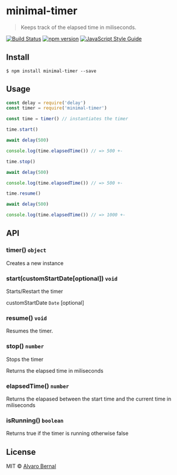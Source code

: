 # minimal-timer 
> Keeps track of the elapsed time in miliseconds.

[![Build Status](https://travis-ci.org/AlvaroBernalG/minimal-timer.svg?branch=master)](https://travis-ci.org/AlvaroBernalG/minimal-timer) [![npm version](https://badge.fury.io/js/minimal-timer.svg)](https://badge.fury.io/js/minimal-timer) [![JavaScript Style Guide](https://img.shields.io/badge/code_style-standard-brightgreen.svg)](https://standardjs.com)

## Install

```
$ npm install minimal-timer --save
```

## Usage 

```js
const delay = require('delay')
const timer = require('minimal-timer')

const time = timer() // instantiates the timer

time.start()

await delay(500)

console.log(time.elapsedTime()) // => 500 +- 

time.stop()

await delay(500)

console.log(time.elapsedTime()) // => 500 +- 

time.resume()

await delay(500)

console.log(time.elapsedTime()) // => 1000 +- 

```

## API

### timer() `object`

Creates a new instance 

### start(customStartDate[optional]) `void`

Starts/Restart the timer

customStartDate `Date` [optional]

### resume() `void`

Resumes the timer.

### stop() `number`

Stops the timer 

Returns the elapsed time in miliseconds

### elapsedTime() `number` 

Returns the elapased between the start time and the current  time in miliseconds

### isRunning() `boolean` 

Returns true if the timer is running otherwise false 

## License
MIT © [Alvaro Bernal](https://github.com/AlvaroBernalG/) 
